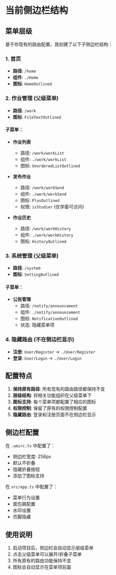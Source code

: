 # 当前侧边栏结构

## 菜单层级

基于你现有的路由配置，我创建了以下子侧边栏结构：

### 1. 首页

- **路径**: `/home`
- **组件**: `./Home`
- **图标**: `HomeOutlined`

### 2. 作业管理 (父级菜单)

- **路径**: `/work`
- **图标**: `FileTextOutlined`

#### 子菜单：

- **作业列表**

  - 路径: `/work/workList`
  - 组件: `./work/workList`
  - 图标: `UnorderedListOutlined`

- **发布作业**

  - 路径: `/work/workSend`
  - 组件: `./work/workSend`
  - 图标: `PlusOutlined`
  - 权限: `isStudier` (仅学委可访问)

- **作业历史**
  - 路径: `/work/workHistory`
  - 组件: `./work/workHistory`
  - 图标: `HistoryOutlined`

### 3. 系统管理 (父级菜单)

- **路径**: `/system`
- **图标**: `SettingOutlined`

#### 子菜单：

- **公告管理**
  - 路径: `/notify/announcement`
  - 组件: `./notify/announcement`
  - 图标: `NotificationOutlined`
  - 状态: 隐藏菜单项

### 4. 隐藏路由 (不在侧边栏显示)

- **注册**: `User/Register` → `./User/Register`
- **登录**: `User/Login` → `./User/Login`

## 配置特点

1. **保持原有路径**: 所有现有的路由路径都保持不变
2. **层级结构**: 将相关功能组织在父级菜单下
3. **图标支持**: 每个菜单项都配置了相应的图标
4. **权限控制**: 保留了原有的权限控制配置
5. **隐藏路由**: 登录和注册页面不在侧边栏显示

## 侧边栏配置

在 `.umirc.ts` 中配置了：

- 侧边栏宽度: 256px
- 默认不折叠
- 隐藏折叠按钮
- 添加了图标支持

在 `src/app.ts` 中配置了：

- 菜单行为设置
- 面包屑配置
- 水印设置
- 页脚隐藏

## 使用说明

1. 启动项目后，侧边栏会自动显示层级菜单
2. 点击父级菜单可以展开/折叠子菜单
3. 所有原有的路由功能保持不变
4. 图标会自动显示在菜单项前面
